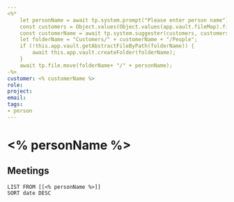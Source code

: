 ```yaml
---
<%* 
    let personName = await tp.system.prompt("Please enter person name")
	const customers = Object.values(Object.values(app.vault.fileMap).find(f => f.path === 'Customers').children).map(f => f.name)
	const customerName = await tp.system.suggester(customers, customers);
	let folderName = "Customers/" + customerName + "/People";
	if (!this.app.vault.getAbstractFileByPath(folderName)) {
		await this.app.vault.createFolder(folderName);
	}
	await tp.file.move(folderName+ "/" + personName);
-%>
customer: <% customerName %>
role:
project:
email:
tags: 
- person
---
```


# <% personName %>

## Meetings
```dataview
LIST FROM [[<% personName %>]]
SORT date DESC
```
